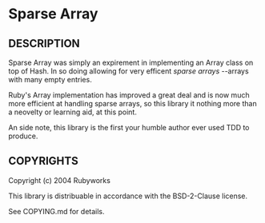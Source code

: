 # Sparse Array

## DESCRIPTION

Sparse Array was simply an expirement in implementing
an Array class on top of Hash. In so doing allowing for
very efficent *sparse arrays* --arrays with many empty
entries.

Ruby's Array implementation has improved a great deal
and is now much more efficient at handling sparse
arrays, so this library it nothing more than a neovelty
or learning aid, at this point.

An side note, this library is the first your humble author
ever used TDD to produce.


## COPYRIGHTS

Copyright (c) 2004 Rubyworks

This library is distribuable in accordance with the BSD-2-Clause license.

See COPYING.md for details.
